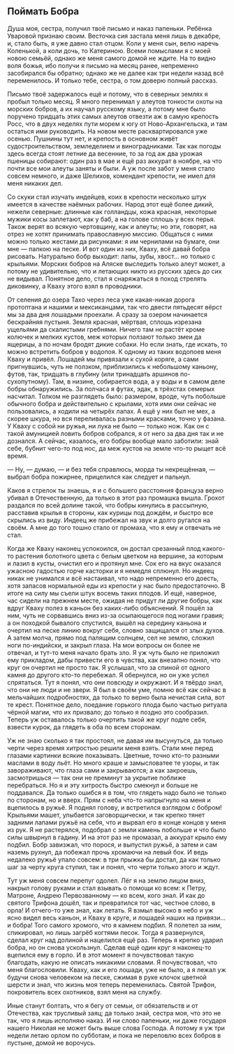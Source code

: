 ## Поймать Бобра

Душа моя, сестра, получил твоё письмо и наказ папеньки. Ребёнка Уваровой признаю своим. Весточка сия застала меня лишь в декабре, и, стало быть, я уже давно стал отцом. Коли у меня сын, велю наречь Коленькой, а коли дочь, то Катериною. Всеми помыслами я с моей новою семьёй, однако же меня самого домой не ждите. На то видно воля божья, ибо получи я письмо на месяц ранее, непременно засобирался бы обратно; однако же не далее как три недели назад всё переменилось. И только тебе, сестра, о том доверю полный рассказ.   
  
Письмо твоё задержалось ещё и потому, что в северных землях я пробыл только месяц. Я много перенимал у алеутов тонкости охоты на морских бобров, а их научал русскому языку, а потому мне было поручено тридцать этих самых алеутов отвезти аж в самую крепость Росс, что в двух неделях пути морем к югу от Ново-Архангельска, и там остаться ими руководить. На новом месте расквартировался уже осенью. Пушнины тут нет, и крепость в основном живёт судостроительством, земледелием и виноградниками. Так как погоды здесь всегда стоят летние да весенние, то за год аж два урожая пшеницы собирают: один раз в мае и ещё раз аккурат в ноябре, на что почти все мои алеуты заняты и были. А уж после забот у меня стало совсем немного, и даже Шелихов, комендант крепости, не имел для меня никаких дел.   
  
Со скуки стал изучать индейцев, коих в крепости несколько штук имеется в качестве наёмных рабочих. Народ этот ещё более дикий, нежели северные: длинные как голландцы, кожа красная, некоторые мужики косы заплетают, как у баб, а на голове сплошь у всех перья. Також верят во всякую чертовщину, как и алеуты; но эти, говорят, на отрез не хотят принимать православную миссию. Общаться с ними можно только жестами да рисунками: я им чернилами на бумаге, они мне — палкою на песке. И вот один из них, Кваху, всё давай бобра рисовать. Натурально бобр выходит: лапы, зубы, хвост... но только с крыльями. Морских бобров на Аляске выследить только алеут может, а потому не удивительно, что и летающих никто из русских здесь до сих не видывал. Понятное дело, стал я снаряжаться в поход стрелять диковинку, а Кваху этого взял в проводники.   

От селения до озера Тахо через леса уже какая-никая дорога протоптана и нашими и мексиканцами, так что двести пятьдесят вёрст мы за два дня лошадьми проехали. А сразу за озером начинается бескрайняя пустыня. Земля красная, мёртвая, сплошь изрезана ущельями да скалистыми гребнями. Ничего там не растёт кроме колючек и мелких кустов, меж которых ползают только змеи да ящерицы, а по ночам бродят дикие собаки. Но если знать, где искать, то можно встретить бобров у водопоя. К одному из таких водопоев меня Кваху и привёл. Лошадей мы привязали к сухой коряге, а сами пригнувшись, чуть не ползком, приблизились к небольшому каньону, футов, так, тридцать в глубину (или тринадцать аршинов по-сухопутному). Там, в низине, собирается вода, а у воды и в самом деле бобры обнаружились. За полчаса я футах, эдак, в трёхстах семерых насчитал. Толком не разглядеть было: размером, вроде, чуть побольше обычного бобра и действительно с крылами, хотя ими они сейчас не пользовались, а ходили на четырёх лапах. А ещё у них был не мех, а скорее шкура, но вся переливалась разными красками, точно у фазана. У Кваху с собой ни ружья, ни лука не было — только нож. Как он с такой амуницией ловить бобров собрался, я от него за два дня так и не дознался. А сейчас, казалось, его бобры вообще мало заботили: знай себе, бубнит чего-то под нос, да меж кустов на земле что-то рыщет всё время. 

— Ну, — думаю, — и без тебя справлюсь, морда ты некрещённая, — выбрал бобра пожирнее, прицелился как следует и пальнул. 

Каков я стрелок ты знаешь, я и с большего расстояния француза верно убивал в Отечественную, да только в этот раз промашка вышла. Грохот раздался по всей долине такой, что бобры кинулись в рассыпную, расставив крылья в стороны, как курицы под дождём, и быстро все скрылись из виду. Индеец же прибежал на звук и долго ругался на своём. А мне до того тошно стало от промаха, что я ему и отвечать не стал.   

Когда же Кваху наконец успокоился, он достал срезанный плод какого-то растения болотного цвета с белым цветком на вершине, за которым и лазил в кусты, очистил его и протянул мне. Сок его на вкус оказался ужасною гадостью горче касторки и я немедля сплюнул. Но индеец никак не унимался и всё настаивал, что надо непременно его доесть, хотя запасов нормальной еды из крепости у нас было предостаточно. В итоге на силу мы съели штук восемь таких плодов. И ещё, наверное, час сидели на прежнем месте, ожидая не придут ли другие бобры, как вдруг Кваху полез в каньон без каких-либо объяснений. Я пошёл за ним, чуть не сорвавшись вниз из-за осыпающегося под ногами гравия; а он походкой бывалого спустился, вышёл на середину каньона и очертил на песке линию вокруг себя, словно защищался от злых духов. А затем молча, прямо под палящим солнцем, сел не землю, сложил ноги по-индийски, и закрыл глаза. На мои вопросы он более не отвечал, и тут-то меня начало брать зло. Я уж чуть было не приложил ему прикладом, дабы привести его в чувства, как внезапно понял, что круг он очертил не просто так. Я услышал, что за спиной от одного камня до другого кто-то перебежал. Я обернулся, но он уже успел спрятаться. Тут я понял, что они повсюду и окружают. И я твёрдо знал, что они не люди и не звери. Я был в своём уме, помню всё как сейчас в мельчайших подробностях, да только то верно была нечистая сила, вот те крест. Понятное дело, поедание горького плода было частью ритуала чёрной магии, что их призвало; до только я поздно это сообразил. Теперь уж оставалось только очертить такой же круг подле себя, взвести курок, да глядеть в оба по всем сторонам.   

Уж не знаю сколько я так простоял, не давая им высунуться, да только черти через время хитростью решили меня взять. Стали мне перед глазами картинки всякие показывать. Цветные, точно кто-то разными маслами в воду льёт. Но много краше и замысловатее те узоры, и так завораживают, что глаза сами и закрываются; а как закроешь, засмотришься — так они не преминут за укрытие поближе перебраться. Но я и эту хитрость быстро смекнул и больше не поддавался. Да только ошибся я в том, что глядеть надо было не только по сторонам, но и вверх. Прям с неба что-то напрыгнуло на меня и вцепилось в ружьё. Я поднял голову, и встретился взглядом с бобром! Крыльями машет, улыбается заговорщически, и так крепко тянет задними лапами ружьё на себя, что и вырвал его в конце концов у меня из рук. Я не растерялся, подобрал с земли камень побольше и что было силы швырнул в гадину. И на этот раз не промазал, а аккурат крыло ему подбил. Бобр завизжал, что порося, и выпустил ружьё, а затем и сам наземь рухнул, да побежал прочь хромаючи на левый бок. И ведь недалеко ружьё упало совсем: в три прыжка бы достал, да как только шаг за черту круга ступил, так и понял, что черти только этого и ждут. 

Тут уж меня совсем перепуг одолел. Лёг я на землю лицом вниз, накрыл голову руками и стал взывать о помощи ко всем: к Петру, Матроне, Андрею Первозванному — ко всем, кого знал. И как до святого Трифона дошёл, так и превратился тот час, честное слово, в орла! И отчего-то уже знал, как летать. Я взмыл высоко в небо и уж ясно видел весь каньон, и Кваху в круге, и лошадей наших на привязи... и бобра! Того самого хромого, что я камнем подбил. Я полетел за ним, спикировал, но лишь загрёб когтями песок. Тогда я развернулся, сделал круг над долиной и нацелился ещё раз. Теперь я крепко ударил бобра, но он снова ускользнул. Сделав ещё один круг я наконец-то вцепился ему в горло. И в этот момент я почувствовал такую благодать, какую не описать никакими словами. Я почувствовал, что меня благословили. Кваху, как и его лошади, уже не было, а я лежал уж будучи снова человеком на песке, сжимая в руке клочок цветной шерсти и знал, что жизнь моя теперь переменилась. Святой Трифон, покровитель всех охотников, взял меня на службу.   

Иные станут болтать, что я бегу от семьи, от обязательств и от Отечества, как трусливый заяц; да только знай, сестра моя, что это не так, что я лишь исполняю наказ. И ни слово папеньки, ни даже государя нашего Николая не может быть выше слова Господа. А потому я уж три недели летаю орлом по субботам, и пока не переловлю всех бобров в пустыне, домой не ворочусь.